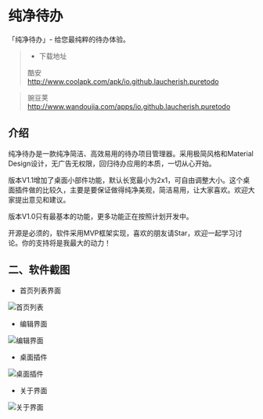 # 纯净待办
「纯净待办」- 给您最纯粹的待办体验。

>* 下载地址
>
>酷安
><Br>http://www.coolapk.com/apk/io.github.laucherish.puretodo</Br>

>豌豆荚
><Br>http://www.wandoujia.com/apps/io.github.laucherish.puretodo</Br>


## 介绍
纯净待办是一款纯净简洁、高效易用的待办项目管理器。采用极简风格和Material Design设计，无广告无权限，回归待办应用的本质，一切从心开始。

版本V1.1增加了桌面小部件功能，默认长宽最小为2x1，可自由调整大小。这个桌面插件做的比较久，主要是要保证做得纯净美观，简洁易用，让大家喜欢。欢迎大家提出意见和建议。

版本V1.0只有最基本的功能，更多功能正在按照计划开发中。

开源是必须的，软件采用MVP框架实现，喜欢的朋友请Star，欢迎一起学习讨论。你的支持将是我最大的动力！
## 二、软件截图

* 首页列表界面

![首页列表](/screenshot/screenshot1.png)

* 编辑界面

![编辑界面](/screenshot/screenshot2.png)

* 桌面插件

![桌面插件](/screenshot/screenshot3.png)

* 关于界面

![关于界面](/screenshot/screenshot4.png)



